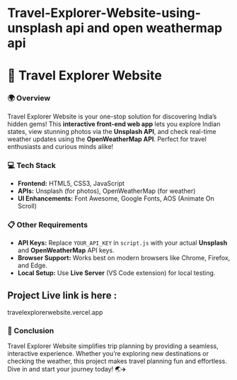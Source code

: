 # Travel-Explorer-Website-using-unsplash api and open weathermap api

# 🌟 Travel Explorer Website

### **🌍 Overview**
Travel Explorer Website is your one-stop solution for discovering India’s hidden gems! This **interactive front-end web app** lets you explore Indian states, view stunning photos via the **Unsplash API**, and check real-time weather updates using the **OpenWeatherMap API**. Perfect for travel enthusiasts and curious minds alike!



### **💻 Tech Stack**
- **Frontend:** HTML5, CSS3, JavaScript
- **APIs:** Unsplash (for photos), OpenWeatherMap (for weather)
- **UI Enhancements:** Font Awesome, Google Fonts, AOS (Animate On Scroll)



### **📋 Other Requirements**
- **API Keys:** Replace `YOUR_API_KEY` in `script.js` with your actual **Unsplash** and **OpenWeatherMap** API keys.
- **Browser Support:** Works best on modern browsers like Chrome, Firefox, and Edge.
- **Local Setup:** Use **Live Server** (VS Code extension) for local testing.

## Project Live link is here : 
travelexplorerwebsite.vercel.app


### **🎯 Conclusion**
Travel Explorer Website simplifies trip planning by providing a seamless, interactive experience. Whether you’re exploring new destinations or checking the weather, this project makes travel planning fun and effortless. Dive in and start your journey today! 🌏✈️
